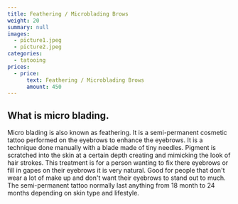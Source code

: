 ```yaml
---
title: Feathering / Microblading Brows
weight: 20
summary: null
images:
  - picture1.jpeg
  - picture2.jpeg
categories:
  - tatooing
prices:
  - price:
      text: Feathering / Microblading Brows
      amount: 450
---
```

## What is micro blading.

Micro blading is also known as feathering. It is a semi-permanent cosmetic tattoo performed on the eyebrows to enhance the eyebrows. It is a technique done manually with a blade made of tiny needles. Pigment is scratched into the skin at a certain depth creating and mimicking the look of hair strokes. This treatment is for a person wanting to fix there eyebrows or fill in gapes on their eyebrows it is very natural. Good for people that don't wear a lot of make up and don't want their eyebrows to stand out to much. The semi-permanent tattoo normally last anything from 18 month to 24 months depending on skin type and lifestyle.
